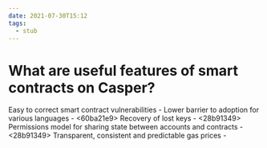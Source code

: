```yaml
---
date: 2021-07-30T15:12
tags: 
  - stub
---
```


# What are useful features of smart contracts on Casper?

Easy to correct smart contract vulnerabilities - <f7cf055c>
Lower barrier to adoption for various languages - <60ba21e9>
Recovery of lost keys - <28b91349>
Permissions model for sharing state between accounts and contracts  - <28b91349>
Transparent, consistent and predictable gas prices - <eda555e9> 
